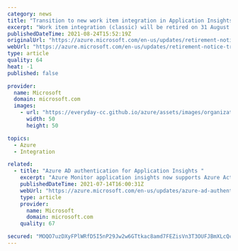 ```yaml
---
category: news
title: "Transition to new work item integration in Application Insights by 31 August 2022"
excerpt: "Work item integration (classic) will be retired on 31 August 2022. "
publishedDateTime: 2021-08-24T15:52:19Z
originalUrl: "https://azure.microsoft.com/en-us/updates/retirement-notice-transition-to-new-work-item-integration-in-application-insights/"
webUrl: "https://azure.microsoft.com/en-us/updates/retirement-notice-transition-to-new-work-item-integration-in-application-insights/"
type: article
quality: 64
heat: -1
published: false

provider:
  name: Microsoft
  domain: microsoft.com
  images:
    - url: "https://everyday-cc.github.io/azure/assets/images/organizations/microsoft.com-50x50.jpg"
      width: 50
      height: 50

topics:
  - Azure
  - Integration

related:
  - title: "Azure AD authentication for Application Insights "
    excerpt: "Azure Monitor application insights now supports Azure Active Directory authentication. helping you ensure that only authenticated telemetry is ingested."
    publishedDateTime: 2021-07-14T16:00:31Z
    webUrl: "https://azure.microsoft.com/en-us/updates/azure-ad-authentication-for-application-insights/"
    type: article
    provider:
      name: Microsoft
      domain: microsoft.com
    quality: 67

secured: "MOQO7uzDXyFPlWRfD5I5nP29Jw2w6GTtkac8amd7FEZisVn3T3OUFJBmXLcQcdHJoQMfv7rRYbA1ar8LQVzFXN8mAOPd7In9iLmkRNJA0MxqcMsSR1YZcIRgxmWhS5ZO1d0qnJAAb68Ds5xmC1yZ8jNW5Mh8M8Gw98uIIcuT/7Ywi/yxMw35jAdf4lO6eVrbKWNuV8oggEwluXXPLKAw5YvPHmGw0gWUtVcZ7DzMWDKm3CGOndDlJLuXogeEL2xVRU/mmZ+r2KtA6liCFvxPvJtk+6jk6y6nXaKxd/LothOgmbZUevilgqGJNKaPMBznYDTEtL3qICG9AtLHtoerv3lcC4e1tl1EPFljuX0n2fg=;NONCiQpU8PfqHOdlBBZHmQ=="
---
```


